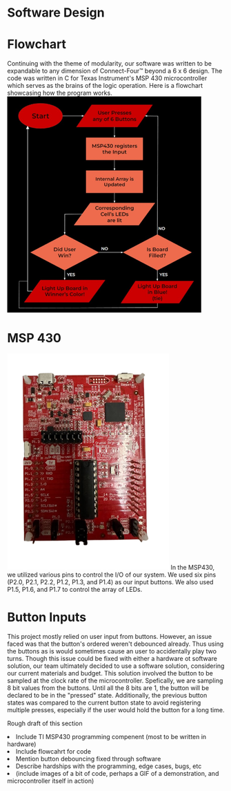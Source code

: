 # Software Design

# Flowchart
Continuing with the theme of modularity, our software was written to be expandable to any dimension of Connect-Four™ beyond a 6 x 6 design. The code was written in C for Texas Instrument's MSP 430 microcontroller which serves as the brains of the logic operation. Here is a flowchart showcasing how the program works.
<img class="center" src="https://github.com/theparssa27/theparssa27.github.io/blob/main/pictures/flowchartt.jpg?raw=true" height="500">

# MSP 430
<img class="center" src="https://github.com/theparssa27/theparssa27.github.io/blob/main/pictures/msp.png?raw=true" height="500">
In the MSP430, we utilized various pins to control the I/O of our system. We used six pins (P2.0, P2.1, P2.2, P1.2, P1.3, and P1.4) as our input buttons. We also used P1.5, P1.6, and P1.7 to control the array of LEDs.

# Button Inputs
This project mostly relied on user input from buttons. However, an issue faced was that the button's ordered weren't debounced already. Thus using the buttons as is would sometimes cause an user to accidentally play two turns. Though this issue could be fixed with either a hardware ot software solution, our team ultimately decided to use a software solution, considering our current materials and budget. This solution involved the button to be sampled at the clock rate of the microcontroller. Spefically, we are sampling 8 bit values from the buttons. Until all the 8 bits are 1, the button will be declared to be in the "pressed" state. Additionally, the previous button states was compared to the current button state to avoid registering multiple presses, especially if the user would hold the button for a long time.

Rough draft of this section
<li>Include TI MSP430 programming compenent (most to be written in hardware)</li>
<li>Include flowcahrt for code </li>
<li>Mention button debouncing fixed through software</li>
<li>Describe hardships with the programming, edge cases, bugs, etc</li>
<li>(include images of a bit of code, perhaps a GIF of a demonstration, and microcontroller itself in action)</li>
